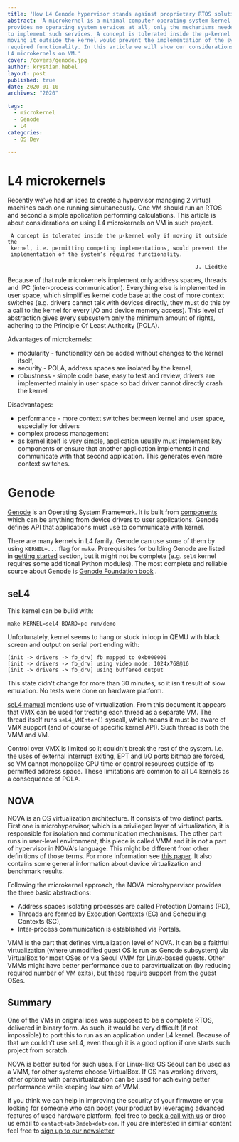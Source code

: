 ```yaml
---
title: 'How L4 Genode hypervisor stands against proprietary RTOS solution'
abstract: 'A microkernel is a minimal computer operating system kernel which
provides no operating system services at all, only the mechanisms needed
to implement such services. A concept is tolerated inside the μ-kernel only if
moving it outside the kernel would prevent the implementation of the system’s
required functionality. In this article we will show our considerations on using
L4 microkernels on VM.'
cover: /covers/genode.jpg
author: krystian.hebel
layout: post
published: true
date: 2020-01-10
archives: "2020"

tags:
  - microkernel
  - Genode
  - L4
categories:
  - OS Dev

---
```


L4 microkernels
===============

Recently we've had an idea to create a hypervisor managing 2 virtual machines
each one running simultaneously. One VM should run an RTOS and second a simple
application performing calculations. This article is about considerations on
using L4 microkernels on VM in such project.

```
 A concept is tolerated inside the μ-kernel only if moving it outside the
 kernel, i.e. permitting competing implementations, would prevent the
 implementation of the system’s required functionality.

                                                           J. Liedtke    
```

Because of that rule microkernels implement only address spaces, threads and IPC
(inter-process communication). Everything else is implemented in user space,
which simplifies kernel code base at the cost of more context switches (e.g.
drivers cannot talk with devices directly, they must do this by a call to the
kernel for every I/O and device memory access). This level of abstraction gives
every subsystem only the minimum amount of rights, adhering to the Principle Of
Least Authority (POLA).

Advantages of microkernels:

* modularity - functionality can be added without changes to the kernel itself,
* security - POLA, address spaces are isolated by the kernel,
* robustness - simple code base, easy to test and review, drivers are
  implemented mainly in user space so bad driver cannot directly crash the
  kernel

Disadvantages:

* performance - more context switches between kernel and user space, especially
for drivers
* complex process management
* as kernel itself is very simple, application usually must implement key
  components or ensure that another application implements it and communicate
  with that second application. This generates even more context switches.

Genode
======

[Genode](https://genode.org/) is an Operating System Framework. It is built from
[components](https://genode.org/documentation/components) which can be anything
from device drivers to user applications. Genode defines API that applications
must use to communicate with kernel.

There are many kernels in L4 family. Genode can use some of them by using
`KERNEL=...` flag for `make`. Prerequisites for building Genode are listed in
[getting started](https://genode.org/documentation/developer-resources/getting_started)
section, but it might not be complete (e.g. `sel4` kernel requires some
additional Python modules). The most complete and reliable source about Genode
is [Genode Foundation book](https://genode.org/documentation/genode-foundations/index)
.

seL4
----

This kernel can be build with:

```
make KERNEL=sel4 BOARD=pc run/demo
```

Unfortunately, kernel seems to hang or stuck in loop in QEMU with black screen
and output on serial port ending with:

```
[init -> drivers -> fb_drv] fb mapped to 0xb000000
[init -> drivers -> fb_drv] using video mode: 1024x768@16
[init -> drivers -> fb_drv] using buffered output
```

This state didn't change for more than 30 minutes, so it isn't result of slow
emulation. No tests were done on hardware platform.

[seL4 manual](https://sel4.systems/Info/Docs/seL4-manual-latest.pdf) mentions
use of virtualization. From this document it appears that VMX can be used for
treating each thread as a separate VM. The thread itself runs `seL4_VMEnter()`
syscall, which means it must be aware of VMX support (and of course of specific
kernel API). Such thread is both the VMM and VM.

Control over VMX is limited so it couldn't break the rest of the system. I.e.
the uses of external interrupt exiting, EPT and I/O ports bitmap are forced, so
VM cannot monopolize CPU time or control resources outside of its permitted
address space. These limitations are common to all L4 kernels as a consequence
of POLA.

NOVA
----

NOVA is an OS virtualization architecture. It consists of two distinct parts.
First one is microhypervisor, which is a privileged layer of virtualization,
it is responsible for isolation and communication mechanisms. The other part
runs in user-level environment, this piece is called VMM and it is *not* a part
of hypervisor in NOVA's language. This might be different from other
definitions of those terms. For more information see [this paper](http://hypervisor.org/eurosys2010.pdf).
It also contains some general information about device virtualization and
benchmark results.

Following the microkernel approach, the NOVA microhypervisor provides the three
basic abstractions:

* Address spaces isolating processes are called Protection Domains (PD),
* Threads are formed by Execution Contexts (EC) and Scheduling Contexts (SC),
* Inter-process communication is established via Portals.

VMM is the part that defines virtualization level of NOVA. It can be a faithful
virtualization (where unmodified guest OS is run as Genode subsystem) via
VirtualBox for most OSes or via Seoul VMM for Linux-based guests. Other VMMs
might have better performance due to paravirtualization (by reducing required
number of VM exits), but these require support from the guest OSes.

## Summary

One of the VMs in original idea was supposed to be a complete RTOS, delivered in
binary form. As such, it would be very difficult (if not impossible) to port
this to run as an application under L4 kernel. Because of that we couldn't use
seL4, even though it is a good option if one starts such project from scratch.

NOVA is better suited for such uses. For Linux-like OS Seoul can be used as
a VMM, for other systems choose VirtualBox. If OS has working drivers, other
options with paravirtualization can be used for achieving better performance
while keeping low size of VMM.

If you think we can help in improving the security of your firmware or you
looking for someone who can boost your product by leveraging advanced features
of used hardware platform, feel free to [book a call with us](https://calendly.com/3mdeb/consulting-remote-meeting)
or drop us email to `contact<at>3mdeb<dot>com`. If you are interested in similar
content feel free to [sign up to our newsletter](http://eepurl.com/doF8GX)
